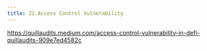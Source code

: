 ```yaml
---
title: 22.Access Control Vulnerability
---
```

https://quillaudits.medium.com/access-control-vulnerability-in-defi-quillaudits-909e7ed4582c